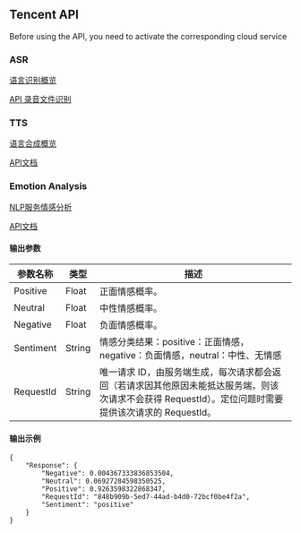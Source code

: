 ## Tencent API

Before using the API, you need to activate the corresponding cloud service

### ASR

[语言识别概览](https://console.cloud.tencent.com/asr)

[API 录音文件识别](https://cloud.tencent.com/document/product/1093/37823)

### TTS

[语言合成概览](https://console.cloud.tencent.com/tts)

[API文档](https://cloud.tencent.com/document/product/1073/37995)

### Emotion Analysis

[NLP服务情感分析](https://console.cloud.tencent.com/nlp/analyze-sentiment)

[API文档](https://cloud.tencent.com/document/api/271/94294)

#### 输出参数

| 参数名称  | 类型   | 描述                                      |
| -------- | ------ | ----------------------------------------- |
| Positive | Float  | 正面情感概率。                            |
| Neutral  | Float  | 中性情感概率。                            |
| Negative | Float  | 负面情感概率。                            |
| Sentiment| String | 情感分类结果：positive：正面情感，negative：负面情感，neutral：中性、无情感 |
| RequestId| String | 唯一请求 ID，由服务端生成，每次请求都会返回（若请求因其他原因未能抵达服务端，则该次请求不会获得 RequestId）。定位问题时需要提供该次请求的 RequestId。 |

#### 输出示例

```
{
    "Response": {
        "Negative": 0.004367333836853504,
        "Neutral": 0.06927284598350525,
        "Positive": 0.9263598322868347,
        "RequestId": "848b909b-5ed7-44ad-b4d0-72bcf0be4f2a",
        "Sentiment": "positive"
    }
}
```